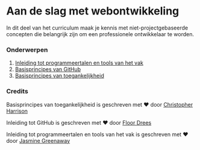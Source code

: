 # Aan de slag met webontwikkeling

In dit deel van het curriculum maak je kennis met niet-projectgebaseerde concepten die belangrijk zijn om een professionele ontwikkelaar te worden.

### Onderwerpen

1. [Inleiding tot programmeertalen en tools van het vak](../1-intro-to-programming-languages/translations/README.nl.md)
2. [Basisprincipes van GitHub](../2-github-basics/translations/README.nl.md)
3. [Basisprincipes van toegankelijkheid](../3-accessibility/translations/README.nl.md)

### Credits

Basisprincipes van toegankelijkheid is geschreven met ♥ door [Christopher Harrison](https://twitter.com/geektrainer)

Inleiding tot GitHub is geschreven met ♥ ️door [Floor Drees](https://twitter.com/floordrees)

Inleiding tot programmeertalen en tools van het vak is geschreven met ♥ ️door [Jasmine Greenaway](https://twitter.com/paladique)
